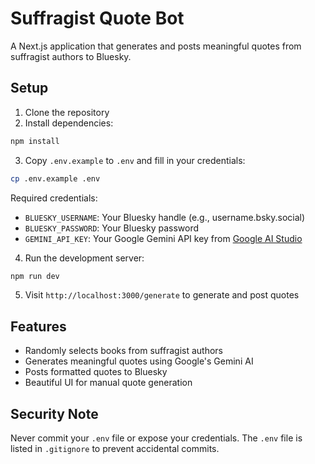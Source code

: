 # Suffragist Quote Bot

A Next.js application that generates and posts meaningful quotes from suffragist authors to Bluesky.

## Setup

1. Clone the repository
2. Install dependencies:

```bash
npm install
```

3. Copy `.env.example` to `.env` and fill in your credentials:

```bash
cp .env.example .env
```

Required credentials:

- `BLUESKY_USERNAME`: Your Bluesky handle (e.g., username.bsky.social)
- `BLUESKY_PASSWORD`: Your Bluesky password
- `GEMINI_API_KEY`: Your Google Gemini API key from [Google AI Studio](https://makersuite.google.com/app/apikey)

4. Run the development server:

```bash
npm run dev
```

5. Visit `http://localhost:3000/generate` to generate and post quotes

## Features

- Randomly selects books from suffragist authors
- Generates meaningful quotes using Google's Gemini AI
- Posts formatted quotes to Bluesky
- Beautiful UI for manual quote generation

## Security Note

Never commit your `.env` file or expose your credentials. The `.env` file is listed in `.gitignore` to prevent accidental commits.
